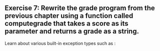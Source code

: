 ## Exercise 7: Rewrite the grade program from the previous chapter using a function called computegrade that takes a score as its parameter and returns a grade as a string.

Learn about various built-in exception types such as :

``` ValueError: raised when a function or operation receives an argument of the correct type but an invalid value. TypeError: raised when an operation or function is applied to an object of inappropriate type. NameError: raised when a variable or name is not found in the current scope. IndexError: raised when an index is out of range for a sequence or array. KeyError: raised when a key is not found in a dictionary. ZeroDivisionError: raised when dividing a number by zero.  AttributeError: raised when an object has no attribute or method with the given name.  FileNotFoundError: raised when a file or directory is not found.  ImportError: raised when a module, package or object cannot be imported. KeyboardInterrupt: raised when the user interrupts the program execution (e.g. by pressing Ctrl+C).